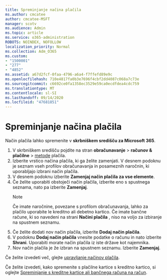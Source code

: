```yaml
---
title: Spreminjanje načina plačila
ms.author: cmcatee
author: cmcatee-MSFT
manager: scotv
ms.audience: Admin
ms.topic: article
ms.service: o365-administration
ROBOTS: NOINDEX, NOFOLLOW
localization_priority: Normal
ms.collection: Adm_O365
ms.custom:
- "1500001"
- "277"
- "4852"
ms.assetid: a67d2fcf-0faa-4796-a6a4-f7ffefd89e9c
ms.openlocfilehash: 710e4817fa0b3e7696f4cbf2dd4087c068a7c73e
ms.sourcegitcommit: c6692ce0fa1358ec3529e59ca0ecdfdea4cdc759
ms.translationtype: MT
ms.contentlocale: sl-SI
ms.lasthandoff: 09/14/2020
ms.locfileid: "47681851"
---
```

# <a name="change-payment-method"></a>Spreminjanje načina plačila

Način plačila lahko spremenite v **skrbniškem središču za Microsoft 365**.
  
1. V skrbniškem središču pojdite na stran **obračunavanje**  >  **računov & plačilne**  >  [metode](https://go.microsoft.com/fwlink/p/?linkid=2018806) plačila.
2. Izberite vrstico načina plačila, ki ga želite zamenjati. V desnem podoknu je seznam vseh profilov obračunavanja in posameznih naročnin, ki uporabljajo izbrani način plačila.
3. V desnem podoknu izberite **Zamenjaj način plačila za vse elemente**.
4. Če želite uporabiti obstoječi način plačila, izberite eno s spustnega seznama, nato pa izberite **Zamenjaj**.
    > [!NOTE]
    > Če imate naročnine, povezane s profilom obračunavanja, lahko za plačilo uporabite le kreditno ali debetno kartico. Če imate bančne račune, ki so navedeni na strani **Načini plačila** , niso na voljo za izbiranje na spustnem seznamu.
5. Če želite dodati nov način plačila, izberite **Dodaj način plačila**.
6. V podoknu **Dodaj način plačila** vnesite podatke o računu in nato izberite **Shrani**. Uporabiti morate način plačila iz iste države kot najemnika.
7. Nov način plačila je že izbran na spustnem seznamu. Izberite **Zamenjaj**.

Če želite izvedeti več, glejte [upravljanje načinov plačila](https://docs.microsoft.com/microsoft-365/commerce/billing-and-payments/manage-payment-methods).

Če želite izvedeti, kako spremenite s plačilne kartice s kreditno kartico, si oglejte [Spreminjanje s kreditne kartice ali bančnega računa na račun](https://docs.microsoft.com/microsoft-365/commerce/billing-and-payments/change-payment-method#change-from-credit-card-or-bank-account-to-invoice).